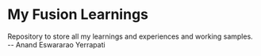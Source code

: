 # My Fusion Learnings
Repository to store all my learnings and experiences and working samples. -- Anand Eswararao Yerrapati

